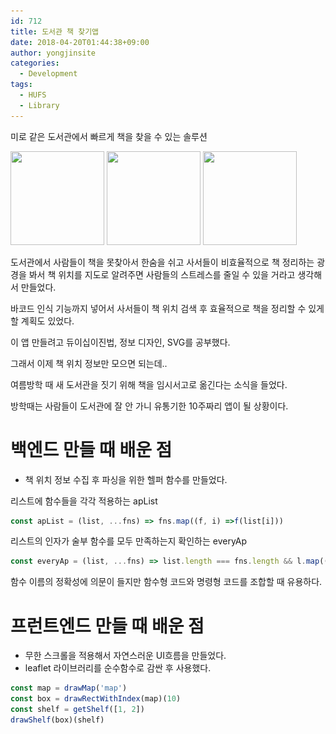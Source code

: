 ```yaml
---
id: 712
title: 도서관 책 찾기앱
date: 2018-04-20T01:44:38+09:00
author: yongjinsite
categories:
  - Development
tags:
  - HUFS
  - Library
---
```


미로 같은 도서관에서 빠르게 책을 찾을 수 있는 솔루션

<a href='https://github.com/16Yongjin/16Yongjin.github.io/raw/master/wp-content/uploads/2018/04/e18489e185b3e1848fe185b3e18485e185b5e186abe18489e185a3e186ba-2018-04-20-e1848be185a9e1848ce185a5e186ab-12-50-29.png'><img width="150" height="150" src="https://raw.githubusercontent.com/16Yongjin/16Yongjin.github.io/master/wp-content/uploads/2018/04/e18489e185b3e1848fe185b3e18485e185b5e186abe18489e185a3e186ba-2018-04-20-e1848be185a9e1848ce185a5e186ab-12-50-29-150x150.png" class="attachment-thumbnail size-thumbnail" alt="" srcset="https://raw.githubusercontent.com/16Yongjin/16Yongjin.github.io/master/wp-content/uploads/2018/04/e18489e185b3e1848fe185b3e18485e185b5e186abe18489e185a3e186ba-2018-04-20-e1848be185a9e1848ce185a5e186ab-12-50-29-150x150.png 150w, https://raw.githubusercontent.com/16Yongjin/16Yongjin.github.io/master/wp-content/uploads/2018/04/e18489e185b3e1848fe185b3e18485e185b5e186abe18489e185a3e186ba-2018-04-20-e1848be185a9e1848ce185a5e186ab-12-50-29-85x85.png 85w" sizes="(max-width: 150px) 100vw, 150px" /></a>
<a href='https://github.com/16Yongjin/16Yongjin.github.io/raw/master/wp-content/uploads/2018/04/e18489e185b3e1848fe185b3e18485e185b5e186abe18489e185a3e186ba-2018-04-20-e1848be185a9e1848ce185a5e186ab-12-50-19.png'><img width="150" height="150" src="https://raw.githubusercontent.com/16Yongjin/16Yongjin.github.io/master/wp-content/uploads/2018/04/e18489e185b3e1848fe185b3e18485e185b5e186abe18489e185a3e186ba-2018-04-20-e1848be185a9e1848ce185a5e186ab-12-50-19-150x150.png" class="attachment-thumbnail size-thumbnail" alt="" srcset="https://raw.githubusercontent.com/16Yongjin/16Yongjin.github.io/master/wp-content/uploads/2018/04/e18489e185b3e1848fe185b3e18485e185b5e186abe18489e185a3e186ba-2018-04-20-e1848be185a9e1848ce185a5e186ab-12-50-19-150x150.png 150w, https://raw.githubusercontent.com/16Yongjin/16Yongjin.github.io/master/wp-content/uploads/2018/04/e18489e185b3e1848fe185b3e18485e185b5e186abe18489e185a3e186ba-2018-04-20-e1848be185a9e1848ce185a5e186ab-12-50-19-85x85.png 85w" sizes="(max-width: 150px) 100vw, 150px" /></a>
<a href='https://github.com/16Yongjin/16Yongjin.github.io/raw/master/wp-content/uploads/2018/04/e18489e185b3e1848fe185b3e18485e185b5e186abe18489e185a3e186ba-2018-04-20-e1848be185a9e1848ce185a5e186ab-12-50-07.png'><img width="150" height="150" src="https://raw.githubusercontent.com/16Yongjin/16Yongjin.github.io/master/wp-content/uploads/2018/04/e18489e185b3e1848fe185b3e18485e185b5e186abe18489e185a3e186ba-2018-04-20-e1848be185a9e1848ce185a5e186ab-12-50-07-150x150.png" class="attachment-thumbnail size-thumbnail" alt="" srcset="https://raw.githubusercontent.com/16Yongjin/16Yongjin.github.io/master/wp-content/uploads/2018/04/e18489e185b3e1848fe185b3e18485e185b5e186abe18489e185a3e186ba-2018-04-20-e1848be185a9e1848ce185a5e186ab-12-50-07-150x150.png 150w, https://raw.githubusercontent.com/16Yongjin/16Yongjin.github.io/master/wp-content/uploads/2018/04/e18489e185b3e1848fe185b3e18485e185b5e186abe18489e185a3e186ba-2018-04-20-e1848be185a9e1848ce185a5e186ab-12-50-07-85x85.png 85w" sizes="(max-width: 150px) 100vw, 150px" /></a>

도서관에서 사람들이 책을 못찾아서 한숨을 쉬고 사서들이 비효율적으로 책 정리하는 광경을 봐서 책 위치를 지도로 알려주면 사람들의 스트레스를 줄일 수 있을 거라고 생각해서 만들었다.

바코드 인식 기능까지 넣어서 사서들이 책 위치 검색 후 효율적으로 책을 정리할 수 있게할 계획도 있었다.

이 앱 만들려고 듀이십이진법, 정보 디자인, SVG를 공부했다.

그래서 이제 책 위치 정보만 모으면 되는데..

여름방학 때 새 도서관을 짓기 위해 책을 임시서고로 옮긴다는 소식을 들었다.

방학때는 사람들이 도서관에 잘 안 가니 유통기한 10주짜리 앱이 될 상황이다.

# 백엔드 만들 때 배운 점

  * 책 위치 정보 수집 후 파싱을 위한 헬퍼 함수를 만들었다.

리스트에 함수들을 각각 적용하는 apList

```javascript
const apList = (list, ...fns) => fns.map((f, i) =>f(list[i]))
```

리스트의 인자가 술부 함수를 모두 만족하는지 확인하는 everyAp


```javascript
const everyAp = (list, ...fns) => list.length === fns.length && l.map((l, i) =>fns[i](l)).every(Boolean)
```

함수 이름의 정확성에 의문이 들지만 함수형 코드와 명령형 코드를 조합할 때 유용하다.

# 프런트엔드 만들 때 배운 점

  * 무한 스크롤을 적용해서 자연스러운 UI흐름을 만들었다.
  * leaflet 라이브러리를 순수함수로 감싼 후 사용했다.


```javascript
const map = drawMap('map')
const box = drawRectWithIndex(map)(10)
const shelf = getShelf([1, 2])
drawShelf(box)(shelf)
```
</pre>